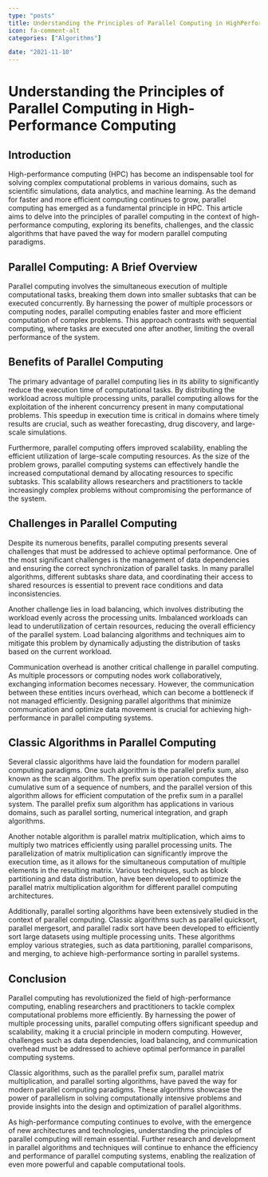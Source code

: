```yaml
---
type: "posts"
title: Understanding the Principles of Parallel Computing in HighPerformance Computing
icon: fa-comment-alt
categories: ["Algorithms"]

date: "2021-11-10"
---
```




# Understanding the Principles of Parallel Computing in High-Performance Computing

## Introduction

High-performance computing (HPC) has become an indispensable tool for solving complex computational problems in various domains, such as scientific simulations, data analytics, and machine learning. As the demand for faster and more efficient computing continues to grow, parallel computing has emerged as a fundamental principle in HPC. This article aims to delve into the principles of parallel computing in the context of high-performance computing, exploring its benefits, challenges, and the classic algorithms that have paved the way for modern parallel computing paradigms.

## Parallel Computing: A Brief Overview

Parallel computing involves the simultaneous execution of multiple computational tasks, breaking them down into smaller subtasks that can be executed concurrently. By harnessing the power of multiple processors or computing nodes, parallel computing enables faster and more efficient computation of complex problems. This approach contrasts with sequential computing, where tasks are executed one after another, limiting the overall performance of the system.

## Benefits of Parallel Computing

The primary advantage of parallel computing lies in its ability to significantly reduce the execution time of computational tasks. By distributing the workload across multiple processing units, parallel computing allows for the exploitation of the inherent concurrency present in many computational problems. This speedup in execution time is critical in domains where timely results are crucial, such as weather forecasting, drug discovery, and large-scale simulations.

Furthermore, parallel computing offers improved scalability, enabling the efficient utilization of large-scale computing resources. As the size of the problem grows, parallel computing systems can effectively handle the increased computational demand by allocating resources to specific subtasks. This scalability allows researchers and practitioners to tackle increasingly complex problems without compromising the performance of the system.

## Challenges in Parallel Computing

Despite its numerous benefits, parallel computing presents several challenges that must be addressed to achieve optimal performance. One of the most significant challenges is the management of data dependencies and ensuring the correct synchronization of parallel tasks. In many parallel algorithms, different subtasks share data, and coordinating their access to shared resources is essential to prevent race conditions and data inconsistencies.

Another challenge lies in load balancing, which involves distributing the workload evenly across the processing units. Imbalanced workloads can lead to underutilization of certain resources, reducing the overall efficiency of the parallel system. Load balancing algorithms and techniques aim to mitigate this problem by dynamically adjusting the distribution of tasks based on the current workload.

Communication overhead is another critical challenge in parallel computing. As multiple processors or computing nodes work collaboratively, exchanging information becomes necessary. However, the communication between these entities incurs overhead, which can become a bottleneck if not managed efficiently. Designing parallel algorithms that minimize communication and optimize data movement is crucial for achieving high-performance in parallel computing systems.

## Classic Algorithms in Parallel Computing

Several classic algorithms have laid the foundation for modern parallel computing paradigms. One such algorithm is the parallel prefix sum, also known as the scan algorithm. The prefix sum operation computes the cumulative sum of a sequence of numbers, and the parallel version of this algorithm allows for efficient computation of the prefix sum in a parallel system. The parallel prefix sum algorithm has applications in various domains, such as parallel sorting, numerical integration, and graph algorithms.

Another notable algorithm is parallel matrix multiplication, which aims to multiply two matrices efficiently using parallel processing units. The parallelization of matrix multiplication can significantly improve the execution time, as it allows for the simultaneous computation of multiple elements in the resulting matrix. Various techniques, such as block partitioning and data distribution, have been developed to optimize the parallel matrix multiplication algorithm for different parallel computing architectures.

Additionally, parallel sorting algorithms have been extensively studied in the context of parallel computing. Classic algorithms such as parallel quicksort, parallel mergesort, and parallel radix sort have been developed to efficiently sort large datasets using multiple processing units. These algorithms employ various strategies, such as data partitioning, parallel comparisons, and merging, to achieve high-performance sorting in parallel systems.

## Conclusion

Parallel computing has revolutionized the field of high-performance computing, enabling researchers and practitioners to tackle complex computational problems more efficiently. By harnessing the power of multiple processing units, parallel computing offers significant speedup and scalability, making it a crucial principle in modern computing. However, challenges such as data dependencies, load balancing, and communication overhead must be addressed to achieve optimal performance in parallel computing systems.

Classic algorithms, such as the parallel prefix sum, parallel matrix multiplication, and parallel sorting algorithms, have paved the way for modern parallel computing paradigms. These algorithms showcase the power of parallelism in solving computationally intensive problems and provide insights into the design and optimization of parallel algorithms.

As high-performance computing continues to evolve, with the emergence of new architectures and technologies, understanding the principles of parallel computing will remain essential. Further research and development in parallel algorithms and techniques will continue to enhance the efficiency and performance of parallel computing systems, enabling the realization of even more powerful and capable computational tools.